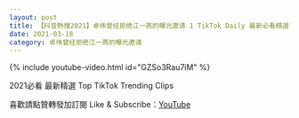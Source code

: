 ```yaml
---
layout: post
title: 【抖音熱搜2021】卓伟曾经拒绝江一燕的曝光邀请 1 TikTok Daily 最新必看精選合集2021 03 18
date: 2021-03-18
category: 卓伟曾经拒绝江一燕的曝光邀请
---
```


{% include youtube-video.html id="GZSo3Rau7iM" %}

2021必看 最新精選 Top TikTok Trending Clips

喜歡請點贊轉發加訂閱 Like & Subscribe：[YouTube](https://www.youtube.com/channel/UCAoR7VcanIPd04uEq_GIylA/videos)

